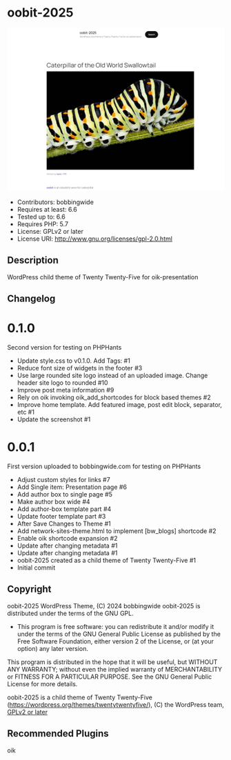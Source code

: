 # oobit-2025 
![screenshot](screenshot.png)

* Contributors: bobbingwide
* Requires at least: 6.6
* Tested up to: 6.6
* Requires PHP: 5.7
* License: GPLv2 or later
* License URI: http://www.gnu.org/licenses/gpl-2.0.html


## Description 

WordPress child theme of Twenty Twenty-Five for oik-presentation

## Changelog 

# 0.1.0 
Second version for testing on PHPHants

* Update style.css to v0.1.0. Add Tags: #1
* Reduce font size of widgets in the footer #3
* Use large rounded site logo instead of an uploaded image. Change header site logo to rounded #10
* Improve post meta information #9
* Rely on oik invoking oik_add_shortcodes for block based themes #2
* Improve home template. Add featured image, post edit block, separator, etc #1
* Update the screenshot #1

# 0.0.1 
First version uploaded to bobbingwide.com for testing on PHPHants

* Adjust custom styles for links #7
* Add Single item: Presentation page #6
* Add author box to single page #5
* Make author box wide #4
* Add author-box template part #4
* Update footer template part #3
* After Save Changes to Theme #1
* Add network-sites-theme.html to implement [bw_blogs] shortcode #2
* Enable oik shortcode expansion #2
* Update after changing metadata #1
* Update after changing metadata #1
* oobit-2025 created as a child theme of Twenty Twenty-Five #1
* Initial commit

## Copyright 

oobit-2025 WordPress Theme, (C) 2024 bobbingwide
oobit-2025 is distributed under the terms of the GNU GPL.

* This program is free software: you can redistribute it and/or modify
it under the terms of the GNU General Public License as published by
the Free Software Foundation, either version 2 of the License, or
(at your option) any later version.

This program is distributed in the hope that it will be useful,
but WITHOUT ANY WARRANTY; without even the implied warranty of
MERCHANTABILITY or FITNESS FOR A PARTICULAR PURPOSE. See the
GNU General Public License for more details.


oobit-2025 is a child theme of Twenty Twenty-Five (https://wordpress.org/themes/twentytwentyfive/), (C) the WordPress team, [GPLv2 or later](http://www.gnu.org/licenses/gpl-2.0.html)


## Recommended Plugins 

oik


